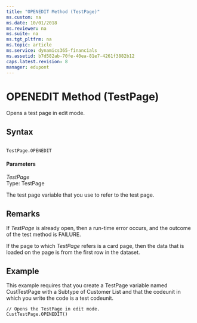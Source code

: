 ```yaml
---
title: "OPENEDIT Method (TestPage)"
ms.custom: na
ms.date: 10/01/2018
ms.reviewer: na
ms.suite: na
ms.tgt_pltfrm: na
ms.topic: article
ms.service: dynamics365-financials
ms.assetid: b7d582ab-70fe-40ea-81e7-4261f3882b12
caps.latest.revision: 8
manager: edupont
---
```


 

# OPENEDIT Method (TestPage)
Opens a test page in edit mode.  
  
## Syntax  
  
```  
  
TestPage.OPENEDIT  
```  
  
#### Parameters  
 *TestPage*  
 Type: TestPage  
  
 The test page variable that you use to refer to the test page.  
  
## Remarks  
 If *TestPage* is already open, then a run-time error occurs, and the outcome of the test method is FAILURE.  
  
 If the page to which *TestPage* refers is a card page, then the data that is loaded on the page is from the first row in the dataset.  
  
## Example  
 This example requires that you create a TestPage variable named CustTestPage with a Subtype of Customer List and that the codeunit in which you write the code is a test codeunit.  
  
```  
// Opens the TestPage in edit mode.  
CustTestPage.OPENEDIT()  
  
```